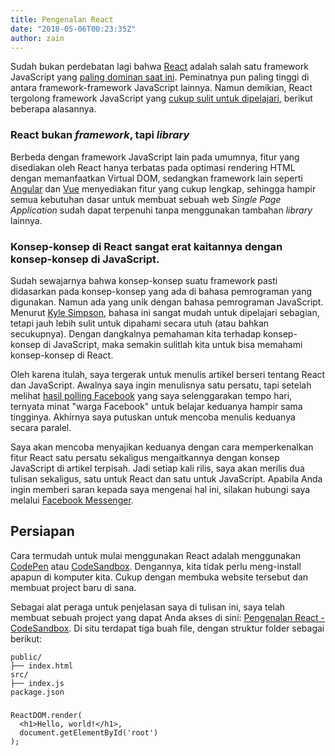 ```yaml
---
title: Pengenalan React
date: "2018-05-06T00:23:35Z"
author: zain
---
```


Sudah bukan perdebatan lagi bahwa [React](https://reactjs.org) adalah salah satu framework JavaScript yang [paling dominan saat ini](http://stateofjs.com/2017/front-end/results/). Peminatnya pun paling tinggi di antara framework-framework JavaScript lainnya. Namun demikian, React tergolong framework JavaScript yang [cukup sulit untuk dipelajari](https://medium.com/pejuang-kode/react-atau-vue-de25264893f4), berikut beberapa alasannya.

### React bukan _framework_, tapi _library_

Berbeda dengan framework JavaScript lain pada umumnya, fitur yang disediakan oleh React hanya terbatas pada optimasi rendering HTML dengan memanfaatkan Virtual DOM, sedangkan framework lain seperti [Angular](https://angular.io/) dan [Vue](https://vuejs.org/) menyediakan fitur yang cukup lengkap, sehingga hampir semua kebutuhan dasar untuk membuat sebuah web _Single Page Application_ sudah dapat terpenuhi tanpa menggunakan tambahan _library_ lainnya.

### Konsep-konsep di React sangat erat kaitannya dengan konsep-konsep di JavaScript.

Sudah sewajarnya bahwa konsep-konsep suatu framework pasti didasarkan pada konsep-konsep yang ada di bahasa pemrograman yang digunakan. Namun ada yang unik dengan bahasa pemrograman JavaScript. Menurut [Kyle Simpson](https://github.com/getify/You-Dont-Know-JS/blob/master/preface.md#summary), bahasa ini sangat mudah untuk dipelajari sebagian, tetapi jauh lebih sulit untuk dipahami secara utuh (atau bahkan secukupnya). Dengan dangkalnya pemahaman kita terhadap konsep-konsep di JavaScript, maka semakin sulitlah kita untuk bisa memahami konsep-konsep di React.

Oleh karena itulah, saya tergerak untuk menulis artikel berseri tentang React dan JavaScript. Awalnya saya ingin menulisnya satu persatu, tapi setelah melihat [hasil polling Facebook](https://www.facebook.com/zain.fathoni/posts/10213892438256376) yang saya selenggarakan tempo hari, ternyata minat "warga Facebook" untuk belajar keduanya hampir sama tingginya. Akhirnya saya putuskan untuk mencoba menulis keduanya secara paralel.

Saya akan mencoba menyajikan keduanya dengan cara memperkenalkan fitur React satu persatu sekaligus mengaitkannya dengan konsep JavaScript di artikel terpisah. Jadi setiap kali rilis, saya akan merilis dua tulisan sekaligus, satu untuk React dan satu untuk JavaScript. Apabila Anda ingin memberi saran kepada saya mengenai hal ini, silakan hubungi saya melalui [Facebook Messenger](https://m.me/zain.fathoni.page).

## Persiapan

Cara termudah untuk mulai menggunakan React adalah menggunakan [CodePen](https://codepen.io/) atau [CodeSandbox](https://codesandbox.io). Dengannya, kita tidak perlu meng-install apapun di komputer kita. Cukup dengan membuka website tersebut dan membuat project baru di sana.

Sebagai alat peraga untuk penjelasan saya di tulisan ini, saya telah membuat sebuah project yang dapat Anda akses di sini: [Pengenalan React - CodeSandbox](https://codesandbox.io/s/n7mqwn6jwm). Di situ terdapat tiga buah file, dengan struktur folder sebagai berikut:

```ini{2,4,5}
public/
├── index.html
src/
├── index.js
package.json
```

###

```jsx{2}
ReactDOM.render(
  <h1>Hello, world!</h1>,
  document.getElementById('root')
);
```
